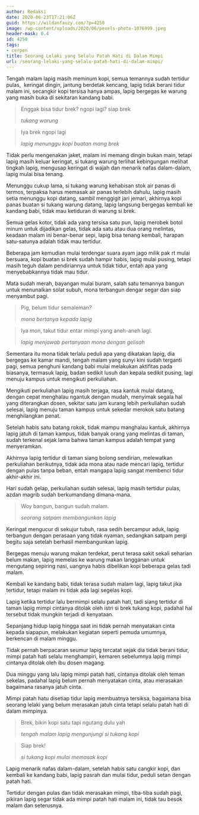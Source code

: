 ```yaml
---
author: Redaksi
date: 2020-06-23T17:21:06Z
guid: https://wildanfauzy.com/?p=4250
image: /wp-content/uploads/2020/06/pexels-photo-1076999.jpeg
header-mask: 0.4
id: 4250
tags:
- cerpen
title: Seorang Lelaki yang Selalu Patah Hati di Dalam Mimpi
url: /seorang-lelaki-yang-selalu-patah-hati-di-dalam-mimpi/
---
```


Tengah malam lapig masih meminum kopi, semua temannya sudah tertidur pulas,&nbsp; keringat dingin, jantung berdetak kencang, lapig tidak berani tidur malam ini, secangkir kopi tersisa hanya ampas, lapig bergegas ke warung yang masih buka di sekitaran kandang babi.

<blockquote class="wp-block-quote">
  <p>
    Enggak bisa tidur brek? ngopi lagi? siap brek
  </p>
  
  <cite>tukang warung</cite>
</blockquote>

<blockquote class="wp-block-quote">
  <p>
    Iya brek ngopi lagi
  </p>
  
  <cite>lapig menunggu kopi buatan mang brek</cite>
</blockquote>

Tidak perlu mengenakan jaket, malam ini memang dingin bukan main, tetapi lapig masih keluar keringat, si tukang warung terlihat kebingungan melihat tingkah lapig, mengusap keringat di wajah dan menarik nafas dalam-dalam, lapig mulai bisa tenang.

Menunggu cukup lama, si tukang warung kehabisan stok air panas di termos, terpaksa harus memasak air panas terlebih dahulu, lapig masih setia menunggu kopi datang, sambil menggigit jari jemari, akhirnya kopi panas buatan si tukang warung datang, lapig langsung bergegas kembali ke kandang babi, tidak mau ketiduran di warung si brek.

Semua gelas kotor, tidak ada yang tersisa satu pun, lapig merobek botol minum untuk dijadikan gelas, tidak ada satu atau dua orang melintas, keadaan malam ini benar-benar sepi, lapig bisa tenang kembali, harapan satu-satunya adalah tidak mau tertidur. 

Beberapa jam kemudian mulai terdengar suara ayam jago milik pak rt mulai bersuara, kopi buatan si brek sudah hampir habis, lapig mulai pusing, tetapi masih teguh dalam pendiriannya untuk tidak tidur, entah apa yang menyebabkannya tidak mau tidur.

Mata sudah merah, bayangan mulai buram, salah satu temannya bangun untuk menunaikan solat subuh, mona terbangun dengar segar dan siap menyambut pagi.

<blockquote class="wp-block-quote">
  <p>
    Pig, belum tidur semaleman?
  </p>
  
  <cite>mona bertanya kepada lapig </cite>
</blockquote>

<blockquote class="wp-block-quote">
  <p>
    Iya mon, takut tidur entar mimpi yang aneh-aneh lagi.
  </p>
  
  <cite>lapig menjawab pertanyaan mona dengan gelisah</cite>
</blockquote>

Sementara itu mona tidak terlalu peduli apa yang dikatakan lapig, dia bergegas ke kamar mandi, tengah malam yang sunyi kini sudah terganti pagi, semua penghuni kandang babi mulai melakukan aktifitas pada biasanya, termasuk lapig, badan sedikit lusuh dan kepala sedikit pusing, lagi menuju kampus untuk mengikuti perkuliahan.

Mengikuti perkuliahan lapig masih terjaga, rasa kantuk mulai datang, dengan cepat menghalau ngantuk dengan mudah, menyimak segala hal yang diterangkan dosen, sekitar satu jam kurang lebih perkuliahan sudah selesai, lapig menuju taman kampus untuk sekedar merokok satu batang menghilangkan penat.

Setelah habis satu batang rokok, tidak mampu manghalau kantuk, akhirnya lapig jatuh di taman kampus, tidak banyak orang yang melintas di taman, sudah terkenal sejak lama bahwa taman kampus adalah tempat yang menyeramkan.

Akhirnya lapig tertidur di taman siang bolong sendirian, melewatkan perkuliahan berikutnya, tidak ada mona atau nade mencari lapig, tertidur dengan pulas tanpa beban, entah mangapa lapig sangat membenci tidur akhir-akhir ini.

Hari sudah gelap, perkuliahan sudah selesai, lapig masih tertidur pulas, azdan magrib sudah berkumandang dimana-mana.

<blockquote class="wp-block-quote">
  <p>
    Woy bangun, bangun sudah malam.
  </p>
  
  <cite>seorang satpam membangunkan lapig</cite>
</blockquote>

Keringat mengucur di sekujur tubuh, rasa sedih bercampur aduk, lapig terbangun dengan perasaan yang tidak nyaman, sedangkan satpam pergi begitu saja setelah berhasil membangunkan lapig.

Bergegas menuju warung makan terdekat, perut terasa sakit sekali seharian belum makan, lapig memelas ke warung makan langganan untuk mengutang sepiring nasi, uangnya habis dibelikan kopi beberapa gelas tadi malam.

Kembali ke kandang babi, tidak terasa sudah malam lagi, lapig takut jika tertidur, tetapi malam ini tidak ada lagi segelas kopi.

Lapig ketika tertidur lalu bermimpi selalu patah hati, tadi siang tertidur di taman lapig mimpi cintanya ditolak oleh istri si brek tukang kopi, padahal hal tersebut tidak mungkin terjadi di kenyataan.

Sepanjang hidup lapig hingga saat ini tidak pernah menyatakan cinta kepada siapapun, melakukan kegiatan seperti pemuda umumnya, berkencan di malam minggu.

Tidak pernah berpacaran seumur lapig tercatat sejak dia tidak berani tidur, mimpi patah hati selalu menghampiri, kemaren sebelumnya lapig mimpi cintanya ditolak oleh ibu dosen magang.

Dua minggu yang lalu lapig mimpi patah hati, cintanya ditolak oleh teman sekelas, padahal lapig belum pernah menyatakan cinta, atau merasakan bagaimana rasanya jatuh cinta.

Mimpi patah hatu disetiap tidur lapig membuatnya tersiksa, bagaimana bisa seorang lelaki yang belum merasakan jatuh cinta tetapi selalu patah hati di dalam mimpinya.

<blockquote class="wp-block-quote">
  <p>
    Brek, bikin kopi satu tapi ngutang dulu yah
  </p>
  
  <cite>tengah malam lapig mengunjungi si tukang kopi</cite>
</blockquote>

<blockquote class="wp-block-quote">
  <p>
    Siap brek!
  </p>
  
  <cite>si tukang kopi mulai memasak kopi</cite>
</blockquote>

Lapig menarik nafas dalam-dalam, setelah habis satu cangkir kopi, dan kembali ke kandang babi, lapig pasrah dan mulai tidur, peduli setan dengan patah hati.

Tertidur dengan pulas dan tidak merasakan mimpi, tiba-tiba sudah pagi, pikiran lapig segar tidak ada mimpi patah hati malam ini, tidak tau besok malam dan seterusnya.
